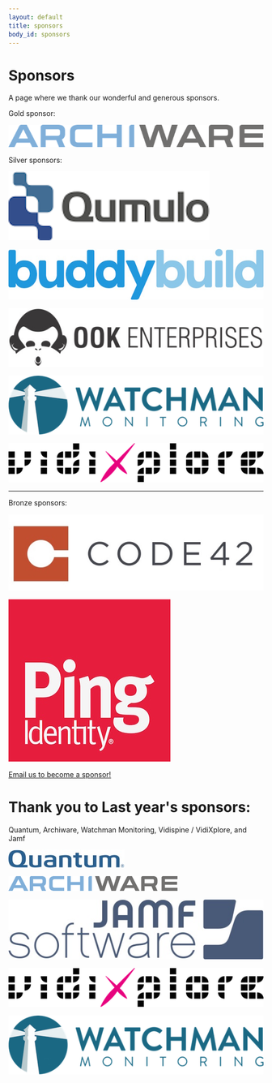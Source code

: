 ```yaml
---
layout: default
title: sponsors
body_id: sponsors
---
```


# Sponsors

A page where we thank our wonderful and generous sponsors.
<p>Gold sponsor:</p>
<p><a href="http://www.archiware.com/home.1.1.html"><img src="/assets/archiware_logo_rgb_700px-72dpi.png"></a></p>
<p></p>
<p>Silver sponsors:</p>
<p><a href="http://qumulo.com"><img src="/assets/qumulo_logo.png"></a></p>
<p><a href="https://buddybuild.com"><img src="/assets/buddybuildlogo.jpg"></a></p>
<p><a href="https://ook.co"><img src="/assets/Ook_Logo-Horizontal.jpg"></a></p>
<p><a href="https://www.watchmanmonitoring.com"><img src="/assets/Watchman-Monitoring-logo-blue550.png"></a></p>
<p><img src="/assets/vidixplore_black550.png"></p>
<hr>
<p>Bronze sponsors:</p>
<p><a href="http://www.code42.com"><img src="/assets/Code42_Logo.jpg"></a></p>
<p><a href="https://www.pingidentity.com/en.html"><img src="/assets/ping320.jpg"></a></p>

<p><a href="mailto:{{ site.email }}">Email us to become a sponsor!</a></p>

# Thank you to Last year's sponsors:

Quantum, Archiware, Watchman Monitoring, Vidispine / VidiXplore, and Jamf

<p><img src="/assets/Quantum_Logo_229x35.jpg"></p>
<p><img src="/assets/archiware_logo_rgb_72dpi.png"></p>
<p><img src="/assets/JAMF-Software-Blue-Logo-Print.jpg"></p>
<p><img src="/assets/vidixplore_black550.png"></p>
<p><img src="/assets/Watchman-Monitoring-logo-blue550.png"></p>
